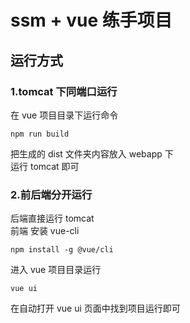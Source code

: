 # ssm + vue 练手项目

## 运行方式

### 1.tomcat 下同端口运行
在 vue 项目目录下运行命令
```
npm run build
```
把生成的 dist 文件夹内容放入 webapp 下      
运行 tomcat 即可

### 2.前后端分开运行
后端直接运行 tomcat     
前端 安装 vue-cli
```
npm install -g @vue/cli 
```
进入 vue 项目目录运行        
```
vue ui
```
在自动打开 vue ui 页面中找到项目运行即可